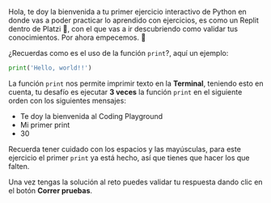 Hola, te doy la bienvenida a tu primer ejercicio interactivo de Python en donde vas a poder practicar lo aprendido con ejercicios, es como un Replit dentro de Platzi 🤯, con el que vas a ir descubriendo como validar tus conocimientos. Por ahora empecemos. 💪


¿Recuerdas como es el uso de la función `print`?, aquí un ejemplo:

```py
print('Hello, world!!')
``` 

La función `print` nos permite imprimir texto en la **Terminal**, teniendo esto en cuenta, tu desafío es ejecutar **3 veces** la función `print` en el siguiente orden con los siguientes mensajes:

- Te doy la bienvenida al Coding Playground
- Mi primer print
- 30

Recuerda tener cuidado con los espacios y las mayúsculas, para este ejercicio el primer `print` ya está hecho, así que tienes que hacer los que falten.

Una vez tengas la solución al reto puedes validar tu respuesta dando clic en el botón **Correr pruebas**.